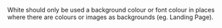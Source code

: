 White should only be used a background colour or font colour in places where there are colours or images as backgrounds (eg. Landing Page).